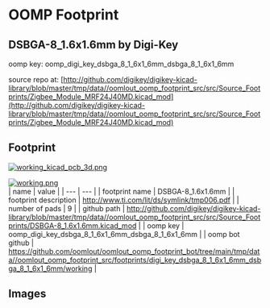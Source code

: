 # OOMP Footprint  
## DSBGA-8_1.6x1.6mm  by Digi-Key  
  
oomp key: oomp_digi_key_dsbga_8_1_6x1_6mm_dsbga_8_1_6x1_6mm  
  
source repo at: [http://github.com/digikey/digikey-kicad-library/blob/master/tmp/data//oomlout_oomp_footprint_src/src/Source_Footprints/Zigbee_Module_MRF24J40MD.kicad_mod](http://github.com/digikey/digikey-kicad-library/blob/master/tmp/data//oomlout_oomp_footprint_src/src/Source_Footprints/Zigbee_Module_MRF24J40MD.kicad_mod)  
## Footprint  
  
[![working_kicad_pcb_3d.png](working_kicad_pcb_3d_600.png)](working_kicad_pcb_3d.png)  
  
[![working.png](working_600.png)](working.png)  
| name | value | 
| --- | --- | 
| footprint name | DSBGA-8_1.6x1.6mm | 
| footprint description | http://www.ti.com/lit/ds/symlink/tmp006.pdf | 
| number of pads | 9 | 
| github path | http://github.com/digikey/digikey-kicad-library/blob/master/tmp/data//oomlout_oomp_footprint_src/src/Source_Footprints/DSBGA-8_1.6x1.6mm.kicad_mod | 
| oomp key | oomp_digi_key_dsbga_8_1_6x1_6mm_dsbga_8_1_6x1_6mm | 
| oomp bot github | https://github.com/oomlout/oomlout_oomp_footprint_bot/tree/main/tmp/data//oomlout_oomp_footprint_src/footprints/digi_key_dsbga_8_1_6x1_6mm_dsbga_8_1_6x1_6mm/working | 
## Images  
